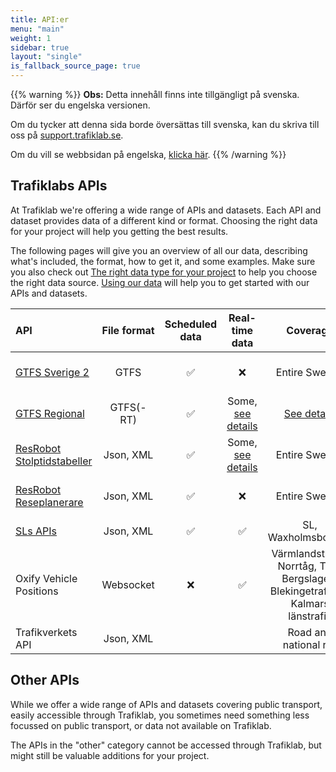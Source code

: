 ```yaml
---
title: API:er
menu: "main"
weight: 1
sidebar: true
layout: "single"
is_fallback_source_page: true
---
```


{{% warning %}}
**Obs:** Detta innehåll finns inte tillgängligt på svenska. Därför ser du engelska versionen.

Om du tycker att denna sida borde översättas till svenska, kan du skriva till oss på
[support.trafiklab.se](https://suport.trafiklab.se).

Om du vill se webbsidan på engelska, [klicka här](/en/).
{{% /warning %}}


## Trafiklabs APIs

At Trafiklab we're offering a wide range of APIs and datasets. Each API and dataset provides data of a different kind or
format. Choosing the right data for your project will help you getting the best results.

The following pages will give you an overview of all our data, describing what's included, the format, how to get it,
and some examples. Make sure you also check
out [The right data type for your project](../../using-trafiklab-data/the-right-data-type-for-your-project/) to help you
choose the right data source. [Using our data](../transport-data-formats/) will help you to get started with our APIs
and datasets.

| API | File format | Scheduled data | Real-time data | Coverage | What is it |
| :--- | :---: | :---: | :---: | :---: | :--- |
| [GTFS Sverige 2](gtfs/gtfs-sverige-2-static/) | GTFS | ✅ | ❌ | Entire Sweden | All Public Transport Dataset |
| [GTFS Regional](gtfs/gtfs-regional/) | GTFS(-RT) | ✅ | Some, [see details](gtfs/gtfs-regional/#which-operators-are-covered-by-this-dataset) | [See details](gtfs/gtfs-regional/#which-operators-are-covered-by-this-dataset) | Public Transport Datasets |
| [ResRobot Stolptidstabeller](resrobot/resrobot-departures.md) | Json, XML | ✅ | Some, [see details](resrobot/resrobot-departures.md) | Entire Sweden | Departure board API |
| [ResRobot Reseplanerare](resrobot/resrobot-routeplanner.md) | Json, XML | ✅ | ❌ | Entire Sweden | Travel planner API |
| [SLs APIs ](sl/) | Json, XML | ✅ | ✅ | SL, Waxholmsbolaget | API collection |
| Oxify Vehicle Positions | Websocket | ❌ | ✅ | Värmlandstrafik, Norrtåg, Tåg i Bergslagen, Blekingetrafiken, Kalmars länstrafik | Realtime train position API |
| Trafikverkets API | Json, XML |  |  | Road and national rail | Road and rail API |

## Other APIs

While we offer a wide range of APIs and datasets covering public transport, easily accessible through Trafiklab, you
sometimes need something less focussed on public transport, or data not available on Trafiklab.

The APIs in the "other" category cannot be accessed through Trafiklab, but might still be valuable additions for your
project.
